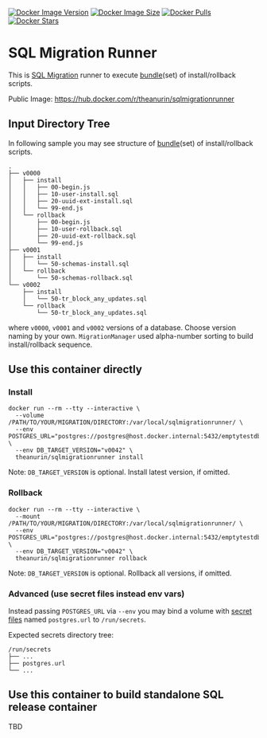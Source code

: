 [![Docker Image Version](https://img.shields.io/docker/v/theanurin/sqlmigrationrunner?sort=date&label=Version)](https://hub.docker.com/r/theanurin/sqlmigrationrunner/tags)
[![Docker Image Size](https://img.shields.io/docker/image-size/theanurin/sqlmigrationrunner?label=Image%20Size)](https://hub.docker.com/r/theanurin/sqlmigrationrunner/tags)
[![Docker Pulls](https://img.shields.io/docker/pulls/theanurin/sqlmigrationrunner?label=Pulls)](https://hub.docker.com/r/theanurin/sqlmigrationrunner)
[![Docker Stars](https://img.shields.io/docker/stars/theanurin/sqlmigrationrunner?label=Docker%20Stars)](https://hub.docker.com/r/theanurin/sqlmigrationrunner)

# SQL Migration Runner

This is [SQL Migration](https://docs.freemework.org/sql.misc.migration) runner to execute [bundle](https://docs.freemework.org/sql.misc.migration#bundle)(set) of install/rollback scripts.

Public Image:
	https://hub.docker.com/r/theanurin/sqlmigrationrunner

## Input Directory Tree

In following sample you may see structure of [bundle](https://docs.freemework.org/sql.misc.migration#bundle)(set) of install/rollback scripts.

```
.
├── v0000
│   ├── install
│   │   ├── 00-begin.js
│   │   ├── 10-user-install.sql
│   │   ├── 20-uuid-ext-install.sql
│   │   └── 99-end.js
│   └── rollback
│       ├── 00-begin.js
│       ├── 10-user-rollback.sql
│       ├── 20-uuid-ext-rollback.sql
│       └── 99-end.js
├── v0001
│   ├── install
│   │   └── 50-schemas-install.sql
│   └── rollback
│       └── 50-schemas-rollback.sql
└── v0002
    ├── install
    │   └── 50-tr_block_any_updates.sql
    └── rollback
        └── 50-tr_block_any_updates.sql
```

where `v0000`, `v0001` and `v0002` versions of a database. Choose version naming by your own. `MigrationManager` used alpha-number sorting to build install/rollback sequence.


## Use this container directly

### Install

```shell
docker run --rm --tty --interactive \
  --volume /PATH/TO/YOUR/MIGRATION/DIRECTORY:/var/local/sqlmigrationrunner/ \
  --env POSTGRES_URL="postgres://postgres@host.docker.internal:5432/emptytestdb" \
  --env DB_TARGET_VERSION="v0042" \
  theanurin/sqlmigrationrunner install
```

Note: `DB_TARGET_VERSION` is optional. Install latest version, if omitted.


### Rollback

```shell
docker run --rm --tty --interactive \
  --mount /PATH/TO/YOUR/MIGRATION/DIRECTORY:/var/local/sqlmigrationrunner/ \
  --env POSTGRES_URL="postgres://postgres@host.docker.internal:5432/emptytestdb" \
  --env DB_TARGET_VERSION="v0042" \
  theanurin/sqlmigrationrunner rollback
```

Note: `DB_TARGET_VERSION` is optional. Rollback all versions, if omitted.

### Advanced (use secret files instead env vars)

Instead passing `POSTGRES_URL` via `--env` you may bind a volume with [secret files](https://docs.docker.com/engine/swarm/secrets/) named `postgres.url` to `/run/secrets`. 

Expected secrets directory tree:

```
/run/secrets
├── ...
├── postgres.url
└── ...
```


## Use this container to build standalone SQL release container

TBD
